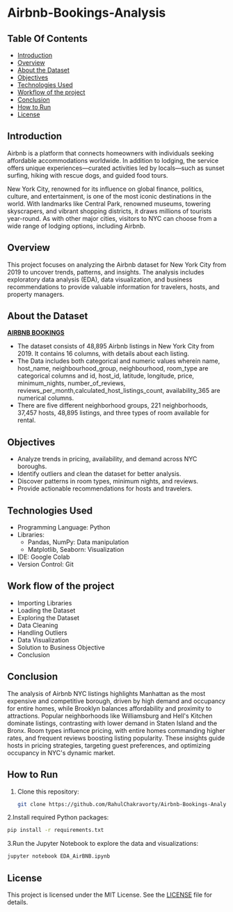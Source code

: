 # Airbnb-Bookings-Analysis

## Table Of Contents
- [Introduction](#Introduction)
- [Overview](#Overview)
- [About the Dataset](#About-the-Dataset)
- [Objectives](#Objectives)
- [Technologies Used](#Technologies-Used)
- [Workflow of the project](#Work-flow-of-the-project)
- [Conclusion](#Conclusion)
- [How to Run](#How-to-Run)
- [License](License)

## Introduction
Airbnb is a platform that connects homeowners with individuals seeking affordable accommodations worldwide. In addition to lodging, the service offers unique experiences—curated activities led by locals—such as sunset surfing, hiking with rescue dogs, and guided food tours.

New York City, renowned for its influence on global finance, politics, culture, and entertainment, is one of the most iconic destinations in the world. With landmarks like Central Park, renowned museums, towering skyscrapers, and vibrant shopping districts, it draws millions of tourists year-round. As with other major cities, visitors to NYC can choose from a wide range of lodging options, including Airbnb.

## Overview
This project focuses on analyzing the Airbnb dataset for New York City from 2019 to uncover trends, patterns, and insights. The analysis includes exploratory data analysis (EDA), data visualization, and business recommendations to provide valuable information for travelers, hosts, and property managers.

## About the Dataset
**[AIRBNB BOOKINGS](https://drive.google.com/file/d/1RQ1Cqk0BdknEbA55CUaNNXTwuM_iZUn2/view?usp=sharing)**

- The dataset consists of 48,895 Airbnb listings in New York City from 2019. It contains 16 columns, with details about each listing.
- The Data includes both categorical and numeric values wherein name, host_name, neighbourhood_group, neighbourhood, room_type are categorical columns and id, host_id, latitude, longitude, price, minimum_nights, number_of_reviews, reviews_per_month,calculated_host_listings_count, availability_365 are numerical columns.
- There are five different neighborhood groups, 221 neighborhoods, 37,457 hosts, 48,895 listings, and three types of room available for rental.

## Objectives
- Analyze trends in pricing, availability, and demand across NYC boroughs.
- Identify outliers and clean the dataset for better analysis.
- Discover patterns in room types, minimum nights, and reviews.
- Provide actionable recommendations for hosts and travelers.

## Technologies Used
- Programming Language: Python
- Libraries:
  - Pandas, NumPy: Data manipulation
  - Matplotlib, Seaborn: Visualization
- IDE: Google Colab
- Version Control: Git

## Work flow of the project
- Importing Libraries
- Loading the Dataset
- Exploring the Dataset
- Data Cleaning
- Handling Outliers
- Data Visualization
- Solution to Business Objective
- Conclusion

## Conclusion
The analysis of Airbnb NYC listings highlights Manhattan as the most expensive and competitive borough, driven by high demand and occupancy for entire homes, while Brooklyn balances affordability and proximity to attractions. Popular neighborhoods like Williamsburg and Hell's Kitchen dominate listings, contrasting with lower demand in Staten Island and the Bronx. Room types influence pricing, with entire homes commanding higher rates, and frequent reviews boosting listing popularity. These insights guide hosts in pricing strategies, targeting guest preferences, and optimizing occupancy in NYC's dynamic market.

## How to Run

1. Clone this repository:
   ```bash
   git clone https://github.com/RahulChakravorty/Airbnb-Bookings-Analysis.git
   ```
2.Install required Python packages:
   ```bash
   pip install -r requirements.txt
   ```
3.Run the Jupyter Notebook to explore the data and visualizations:
   ```bash
   jupyter notebook EDA_AirBNB.ipynb
   ```

## License
This project is licensed under the MIT License. See the [LICENSE](https://github.com/RahulChakravorty/Airbnb-Bookings-Analysis/blob/main/LICENSE) file for details.

